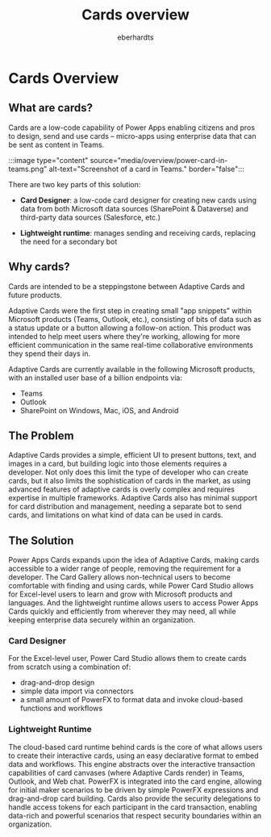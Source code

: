 ﻿---
title: "Cards overview"
description: "Get a quick overview of cards as a Power Apps capability and what issues this capability can help you solve"
keywords: "Cards, Power Apps, overview"
ms.date: 03/18/2022
ms.topic: article
author: eberhardts
ms.author: v-eberhardts
manager: shellyha
ms.reviewer: 
ms.custom: 
ms.collection: 
---

# Cards Overview

## What are cards?

Cards are a low-code capability of Power Apps enabling citizens and pros to design, send and use cards – micro-apps using enterprise data that can be sent as content in Teams.

:::image type="content" source="media/overview/power-card-in-teams.png" alt-text="Screenshot of a card in Teams." border="false":::

There are two key parts of this solution:

- **Card Designer**: a low-code card designer for creating new cards using data from both Microsoft data sources (SharePoint & Dataverse) and third-party data sources (Salesforce, etc.)

- **Lightweight runtime**: manages sending and receiving cards, replacing the need for a secondary bot

## Why cards?

Cards are intended to be a steppingstone between Adaptive Cards and future products.

Adaptive Cards were the first step in creating small "app snippets" within Microsoft products (Teams, Outlook, etc.), consisting of bits of data such as a status update or a button allowing a follow-on action. This product was intended to help meet users where they're working, allowing for more efficient communication in the same real-time collaborative environments they spend their days in.

Adaptive Cards are currently available in the following Microsoft products, with an installed user base of a billion endpoints via:

- Teams
- Outlook
- SharePoint on Windows, Mac, iOS, and Android

## The Problem

Adaptive Cards provides a simple, efficient UI to present buttons, text, and images in a card, but building logic into those elements requires a developer. Not only does this limit the type of developer who can create cards, but it also limits the sophistication of cards in the market, as using advanced features of adaptive cards is overly complex and requires expertise in multiple frameworks. Adaptive Cards also has minimal support for card distribution and management, needing a separate bot to send cards, and limitations on what kind of data can be used in cards.

## The Solution

Power Apps Cards expands upon the idea of Adaptive Cards, making cards accessible to a wider range of people, removing the requirement for a developer. The Card Gallery allows non-technical users to become comfortable with finding and using cards, while Power Card Studio allows for Excel-level users to learn and grow with Microsoft products and languages. And the lightweight runtime allows users to access Power Apps Cards quickly and efficiently from wherever they may need, all while keeping enterprise data securely within an organization.

### Card Designer

For the Excel-level user, Power Card Studio allows them to create cards from scratch using a combination of:

- drag-and-drop design
- simple data import via connectors
- a small amount of PowerFX to format data and invoke cloud-based functions and workflows

### Lightweight Runtime

The cloud-based card runtime behind cards is the core of what allows users to create their interactive cards, using an easy declarative format to embed data and workflows. This engine abstracts over the interactive transaction capabilities of card canvases (where Adaptive Cards render) in Teams, Outlook, and Web chat. PowerFX is integrated into the card engine, allowing for initial maker scenarios to be driven by simple PowerFX expressions and drag-and-drop card building. Cards also provide the security delegations to handle access tokens for each participant in the card transaction, enabling data-rich and powerful scenarios that respect security boundaries within an organization.